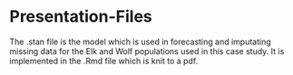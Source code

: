 # Presentation-Files

The .stan file is the model which is used in forecasting and imputating missing data for the Elk and Wolf populations used in this case study. It is implemented in the .Rmd file which is knit to a pdf. 

